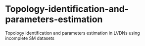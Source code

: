 # Topology-identification-and-parameters-estimation
Topology identification and parameters estimation in LVDNs using incomplete SM datasets
